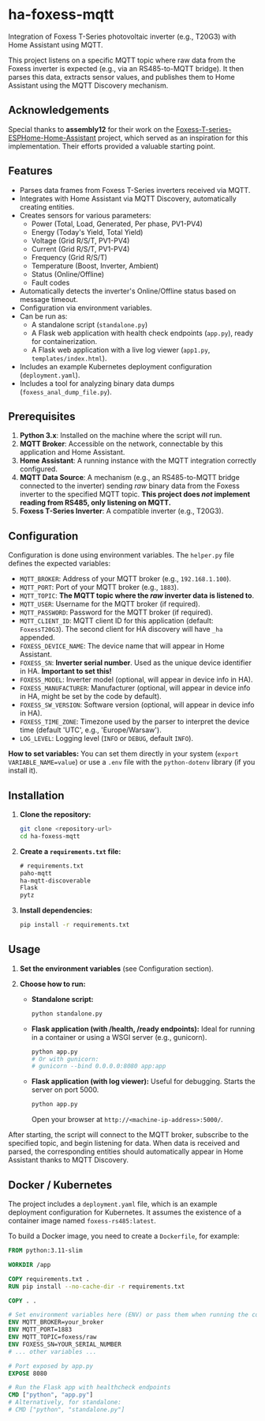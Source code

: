 # ha-foxess-mqtt

Integration of Foxess T-Series photovoltaic inverter (e.g., T20G3) with Home Assistant using MQTT.

This project listens on a specific MQTT topic where raw data from the Foxess inverter is expected (e.g., via an RS485-to-MQTT bridge). It then parses this data, extracts sensor values, and publishes them to Home Assistant using the MQTT Discovery mechanism.

## Acknowledgements

Special thanks to **assembly12** for their work on the [Foxess-T-series-ESPHome-Home-Assistant](https://github.com/assembly12/Foxess-T-series-ESPHome-Home-Assistant) project, which served as an inspiration for this implementation. Their efforts provided a valuable starting point.

## Features

* Parses data frames from Foxess T-Series inverters received via MQTT.
* Integrates with Home Assistant via MQTT Discovery, automatically creating entities.
* Creates sensors for various parameters:
    * Power (Total, Load, Generated, Per phase, PV1-PV4)
    * Energy (Today's Yield, Total Yield)
    * Voltage (Grid R/S/T, PV1-PV4)
    * Current (Grid R/S/T, PV1-PV4)
    * Frequency (Grid R/S/T)
    * Temperature (Boost, Inverter, Ambient)
    * Status (Online/Offline)
    * Fault codes
* Automatically detects the inverter's Online/Offline status based on message timeout.
* Configuration via environment variables.
* Can be run as:
    * A standalone script (`standalone.py`)
    * A Flask web application with health check endpoints (`app.py`), ready for containerization.
    * A Flask web application with a live log viewer (`app1.py`, `templates/index.html`).
* Includes an example Kubernetes deployment configuration (`deployment.yaml`).
* Includes a tool for analyzing binary data dumps (`foxess_anal_dump_file.py`).

## Prerequisites

1.  **Python 3.x**: Installed on the machine where the script will run.
2.  **MQTT Broker**: Accessible on the network, connectable by this application and Home Assistant.
3.  **Home Assistant**: A running instance with the MQTT integration correctly configured.
4.  **MQTT Data Source**: A mechanism (e.g., an RS485-to-MQTT bridge connected to the inverter) sending *raw* binary data from the Foxess inverter to the specified MQTT topic. **This project does *not* implement reading from RS485, only listening on MQTT.**
5.  **Foxess T-Series Inverter**: A compatible inverter (e.g., T20G3).

## Configuration

Configuration is done using environment variables. The `helper.py` file defines the expected variables:

* `MQTT_BROKER`: Address of your MQTT broker (e.g., `192.168.1.100`).
* `MQTT_PORT`: Port of your MQTT broker (e.g., `1883`).
* `MQTT_TOPIC`: **The MQTT topic where the *raw* inverter data is listened to**.
* `MQTT_USER`: Username for the MQTT broker (if required).
* `MQTT_PASSWORD`: Password for the MQTT broker (if required).
* `MQTT_CLIENT_ID`: MQTT client ID for this application (default: `FoxessT20G3`). The second client for HA discovery will have `_ha` appended.
* `FOXESS_DEVICE_NAME`: The device name that will appear in Home Assistant.
* `FOXESS_SN`: **Inverter serial number**. Used as the unique device identifier in HA. **Important to set this!**
* `FOXESS_MODEL`: Inverter model (optional, will appear in device info in HA).
* `FOXESS_MANUFACTURER`: Manufacturer (optional, will appear in device info in HA, might be set by the code by default).
* `FOXESS_SW_VERSION`: Software version (optional, will appear in device info in HA).
* `FOXESS_TIME_ZONE`: Timezone used by the parser to interpret the device time (default 'UTC', e.g., 'Europe/Warsaw').
* `LOG_LEVEL`: Logging level (`INFO` or `DEBUG`, default `INFO`).

**How to set variables:**
You can set them directly in your system (`export VARIABLE_NAME=value`) or use a `.env` file with the `python-dotenv` library (if you install it).

## Installation

1.  **Clone the repository:**
    ```bash
    git clone <repository-url>
    cd ha-foxess-mqtt
    ```
2.  **Create a `requirements.txt` file:**
    ```txt
    # requirements.txt
    paho-mqtt
    ha-mqtt-discoverable
    Flask
    pytz
    ```
3.  **Install dependencies:**
    ```bash
    pip install -r requirements.txt
    ```

## Usage

1.  **Set the environment variables** (see Configuration section).
2.  **Choose how to run:**

    * **Standalone script:**
        ```bash
        python standalone.py
        ```
    * **Flask application (with /health, /ready endpoints):**
        Ideal for running in a container or using a WSGI server (e.g., gunicorn).
        ```bash
        python app.py
        # Or with gunicorn:
        # gunicorn --bind 0.0.0.0:8080 app:app
        ```
    * **Flask application (with log viewer):**
        Useful for debugging. Starts the server on port 5000.
        ```bash
        python app.py
        ```
        Open your browser at `http://<machine-ip-address>:5000/`.

After starting, the script will connect to the MQTT broker, subscribe to the specified topic, and begin listening for data. When data is received and parsed, the corresponding entities should automatically appear in Home Assistant thanks to MQTT Discovery.

## Docker / Kubernetes

The project includes a `deployment.yaml` file, which is an example deployment configuration for Kubernetes. It assumes the existence of a container image named `foxess-rs485:latest`.

To build a Docker image, you need to create a `Dockerfile`, for example:

```Dockerfile
FROM python:3.11-slim

WORKDIR /app

COPY requirements.txt .
RUN pip install --no-cache-dir -r requirements.txt

COPY . .

# Set environment variables here (ENV) or pass them when running the container
ENV MQTT_BROKER=your_broker
ENV MQTT_PORT=1883
ENV MQTT_TOPIC=foxess/raw
ENV FOXESS_SN=YOUR_SERIAL_NUMBER
# ... other variables ...

# Port exposed by app.py
EXPOSE 8080

# Run the Flask app with healthcheck endpoints
CMD ["python", "app.py"]
# Alternatively, for standalone:
# CMD ["python", "standalone.py"]
